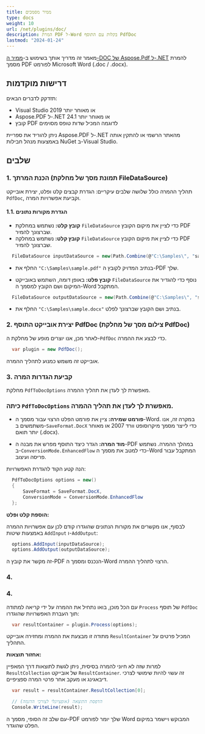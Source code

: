 ```yaml
---
title: ממיר מסמכים
type: docs
weight: 10
url: /net/plugins/doc/
description: המרת PDF ל-Word בקלות עם התוסף PdfDoc
lastmod: "2024-01-24"
---
```


מאמר זה מדריך אותך בשימוש ב-[ממיר ה-DOC של Aspose.Pdf ל-.NET](https://products.aspose.org/pdf/net/doc-converter/) להמרת מסמך PDF לפורמט Microsoft Word (.doc / .docx).

## דרישות מוקדמות

תזדקק לדברים הבאים:

* Visual Studio 2019 או מאוחר יותר
* Aspose.PDF ל-.NET 24.1 או מאוחר יותר
* קובץ PDF לדוגמה המכיל שדות טופס מסוימים

ניתן להוריד את ספריית Aspose.PDF ל-.NET מהאתר הרשמי או להתקין אותה באמצעות מנהל חבילות NuGet ב-Visual Studio.

## שלבים

### 1. הכנת המרתך (תמונת מסך של מחלקת FileDataSource)

תהליך ההמרה כולל שלושה שלבים עיקריים: הגדרת קבצים קלט ופלט, יצירת אובייקט `PdfDoc`, וקביעת אפשרויות המרה.

#### 1.1. הגדרת מקורות נתונים

* **קובץ קלט:** נשתמש במחלקת `FileDataSource` כדי לציין את מיקום הקובץ PDF שברצונך להמיר.
* **קובץ קלט:** נשתמש במחלקה `FileDataSource` כדי לציין את מיקום הקובץ PDF שברצונך להמיר.

```csharp
  FileDataSource inputDataSource = new(Path.Combine(@"C:\Samples\", "sample.pdf"));
```

  * החלף את `"C:\Samples\sample.pdf"` בנתיב המדויק לקובץ ה-PDF שלך.

* **קובץ פלט:** באופן דומה, השתמש באובייקט `FileDataSource` נוסף כדי להגדיר את המיקום ושם הקובץ למסמך ה-Word המתקבל.

```csharp
  FileDataSource outputDataSource = new(Path.Combine(@"C:\Samples\", "sample.docx"));
```

* החלף את `"C:\Samples\sample.docx"` בנתיב ושם הקובץ שברצונך לפלט.

### 2. יצירת אובייקט התוסף PdfDoc (צילום מסך של מחלקת PdfDoc)

לאחר מכן, אנו יוצרים מופע של מחלקת ה-`PdfDoc` כדי לבצע את ההמרה.

```csharp
  var plugin = new PdfDoc();
```

אובייקט זה משמש כמנוע לתהליך ההמרה.

### 3. קביעת הגדרות המרה

מחלקת `PdfToDocOptions` מאפשרת לך לעדן את תהליך ההמרה.
### כיתה `PdfToDocOptions` מאפשרת לך לעדן את תהליך ההמרה.

* **פורמט שמירה:** ציין את פורמט הפלט הרצוי עבור מסמך ה-Word. במקרה זה, אנו משתמשים ב-`SaveFormat.DocX` כדי לייצר מסמך מיקרוסופט וורד 2007 או מאוחר יותר תואם (.docx).

* **מוד המרה:** הגדר כיצד התוסף מפרש את מבנה ה-PDF במהלך ההמרה. נשתמש ב-`ConversionMode.EnhancedFlow` כדי למטב את מסמך ה-Word המתקבל עבור פריסה ועיצוב.

הנה קטע הקוד להגדרת האפשרויות:

```csharp
  PdfToDocOptions options = new()
  {
      SaveFormat = SaveFormat.DocX,
      ConversionMode = ConversionMode.EnhancedFlow
  };
```

**הוספת קלט ופלט:**

לבסוף, אנו מקשרים את מקורות הנתונים שהוגדרו קודם לכן עם אפשרויות ההמרה באמצעות שיטות `AddInput` ו-`AddOutput`:

```csharp
  options.AddInput(inputDataSource);
  options.AddOutput(outputDataSource);
```

זה מקשר את קובץ ה-PDF הנכנס ומסמך ה-Word הרצוי לתהליך ההמרה.

### 4.
### 4.

עם הכל מוכן, בואו נתחיל את ההמרה על ידי קריאה למתודה `Process` של תוסף `PdfDoc` תוך העברת האפשרויות שהוגדרו:

```csharp
  var resultContainer = plugin.Process(options);
```

מתודה זו מבצעת את ההמרה ומחזירה אובייקט `ResultContainer` המכיל פרטים על התהליך.

**אחזור תוצאות:**

למרות שזה לא חיוני להמרה בסיסית, ניתן לגשת לתוצאות דרך המאפיין `ResultCollection` של אובייקט `ResultContainer`. זה עשוי להיות שימושי לצרכי דיבאגינג או מעקב אחר פרטי המרה ספציפיים.

```csharp
  var result = resultContainer.ResultCollection[0];

  // הדפסת התוצאה (אופציונלי לצורכי הדגמה)
  Console.WriteLine(result);
```

עם שלב זה הסופי, מסמך ה-PDF שלך יומר לפורמט Word המבוקש ויישמר במיקום הפלט שהוגדר.

